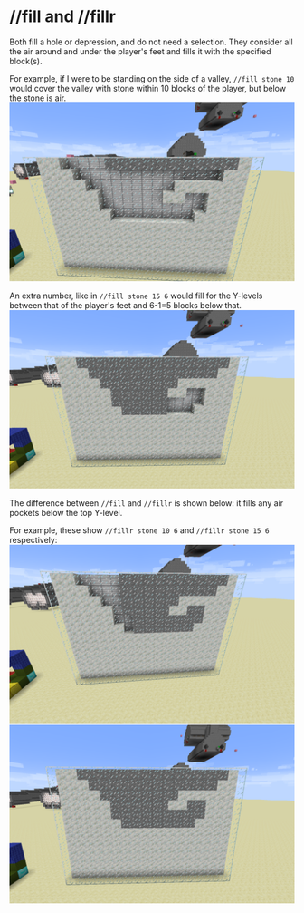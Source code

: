 # //fill and //fillr

Both fill a hole or depression, and do not need a selection. They consider all the air around and under the player's feet and fills it with the specified block(s).

For example, if I were to be standing on the side of a valley, `//fill stone 10` would cover the valley with stone within 10 blocks of the player, but below the stone is air.
![](../images/fill-stone-10.png)

An extra number, like in `//fill stone 15 6` would fill for the Y-levels between that of the player's feet and 6-1=5 blocks below that.
![](../images/fill-stone-15-6.png)

The difference between `//fill` and `//fillr` is shown below: it fills any air pockets below the top Y-level.

For example, these show `//fillr stone 10 6` and `//fillr stone 15 6` respectively:
![](../images/fillr-stone-10-6.png)
![](../images/fillr-stone-15-6.png)